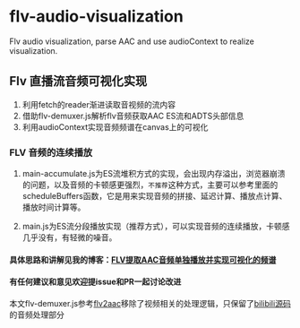 # flv-audio-visualization
Flv audio visualization, parse AAC and use audioContext to realize visualization.

## Flv 直播流音频可视化实现

1.  利用fetch的reader渐进读取音视频的流内容
2.  借助flv-demuxer.js解析flv音频获取AAC ES流和ADTS头部信息
3.  利用audioContext实现音频频谱在canvas上的可视化

###  FLV 音频的连续播放

1. main-accumulate.js为ES流堆积方式的实现，会出现内存溢出，浏览器崩溃的问题，以及音频的卡顿感更强烈，``不推荐``这种方式，主要可以参考里面的scheduleBuffers函数，它是用来实现音频的拼接、延迟计算、播放点计算、播放时间计算等。

2. main.js为ES流分段播放实现（推荐方式），可以实现音频的连续播放，卡顿感几乎没有，有轻微的噪音。

#### 具体思路和讲解见我的博客：[FLV提取AAC音频单独播放并实现可视化的频谱](https://www.cnblogs.com/saysmy/p/10716886.html)

#### 有任何建议和意见欢迎提issue和PR一起讨论改进

本文flv-demuxer.js参考[flv2aac](https://github.com/Xmader/flv2aac)移除了视频相关的处理逻辑，只保留了[bilibili源码](https://github.com/bilibili/flv.js)的音频处理部分